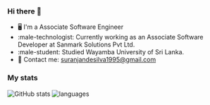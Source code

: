 ### Hi there :wave:

- 🖥 I'm a Associate Software Engineer
- :male-technologist: Currently working as an Associate Software Developer at Sanmark Solutions Pvt Ltd.
- :male-student: Studied Wayamba University of Sri Lanka.
- :e-mail: Contact me: suranjandesilva1995@gmail.com

### My stats

<img align="center" src="https://github-readme-stats.vercel.app/api?username=SUra-95&show_icons=true&include_all_commits=true&theme=dracula" alt="GitHub stats" />
<img align="center" src="https://github-readme-stats.vercel.app/api/top-langs/?username=SUra-95&&exclude_repo=SUra-95&layout=compact&theme=dracula" alt="languages"/>
